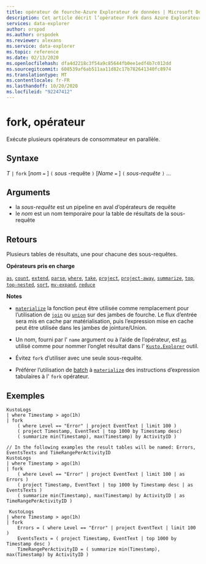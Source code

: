 ```yaml
---
title: opérateur de fourche-Azure Explorateur de données | Microsoft Docs
description: Cet article décrit l’opérateur Fork dans Azure Explorateur de données.
services: data-explorer
author: orspod
ms.author: orspodek
ms.reviewer: alexans
ms.service: data-explorer
ms.topic: reference
ms.date: 02/13/2020
ms.openlocfilehash: dfa4d2218c3f54a9c85644fb0ee1edf4b7c012dd
ms.sourcegitcommit: 608539af6ab511aa11d82c17b782641340fc8974
ms.translationtype: MT
ms.contentlocale: fr-FR
ms.lasthandoff: 10/20/2020
ms.locfileid: "92247412"
---
```

# <a name="fork-operator"></a>fork, opérateur

Exécute plusieurs opérateurs de consommateur en parallèle.

## <a name="syntax"></a>Syntaxe

*T* `|` `fork` [*nom* `=` ] `(` *sous* -requête `)` [*Name* `=` ] `(` *sous-requête* `)` ...

## <a name="arguments"></a>Arguments

* la *sous-requête* est un pipeline en aval d’opérateurs de requête
* le *nom* est un nom temporaire pour la table de résultats de la sous-requête

## <a name="returns"></a>Retours

Plusieurs tables de résultats, une pour chacune des sous-requêtes.

**Opérateurs pris en charge**

[`as`](asoperator.md), [`count`](countoperator.md), [`extend`](extendoperator.md), [`parse`](parseoperator.md), [`where`](whereoperator.md), [`take`](takeoperator.md), [`project`](projectoperator.md), [`project-away`](projectawayoperator.md), [`summarize`](summarizeoperator.md), [`top`](topoperator.md), [`top-nested`](topnestedoperator.md), [`sort`](sortoperator.md), [`mv-expand`](mvexpandoperator.md), [`reduce`](reduceoperator.md)

**Notes**

* [`materialize`](materializefunction.md) la fonction peut être utilisée comme remplacement pour l’utilisation de [`join`](joinoperator.md) ou [`union`](unionoperator.md) sur des jambes de fourche.
Le flux d’entrée sera mis en cache par matérialisation, puis l’expression mise en cache peut être utilisée dans les jambes de jointure/Union.

* Un nom, fourni par l' `name` argument ou à l’aide de l’opérateur, est [`as`](asoperator.md) utilisé comme pour nommer l’onglet résultat dans l' [`Kusto.Explorer`](../tools/kusto-explorer.md) outil.

* Évitez `fork` d’utiliser avec une seule sous-requête.

* Préférer l’utilisation de [batch](batches.md) à [`materialize`](materializefunction.md) des instructions d’expression tabulaires à l' `fork` opérateur.

## <a name="examples"></a>Exemples

```kusto
KustoLogs
| where Timestamp > ago(1h)
| fork
    ( where Level == "Error" | project EventText | limit 100 )
    ( project Timestamp, EventText | top 1000 by Timestamp desc)
    ( summarize min(Timestamp), max(Timestamp) by ActivityID )
 
// In the following examples the result tables will be named: Errors, EventsTexts and TimeRangePerActivityID
KustoLogs
| where Timestamp > ago(1h)
| fork
    ( where Level == "Error" | project EventText | limit 100 | as Errors )
    ( project Timestamp, EventText | top 1000 by Timestamp desc | as EventsTexts )
    ( summarize min(Timestamp), max(Timestamp) by ActivityID | as TimeRangePerActivityID )
    
 KustoLogs
| where Timestamp > ago(1h)
| fork
    Errors = ( where Level == "Error" | project EventText | limit 100 )
    EventsTexts = ( project Timestamp, EventText | top 1000 by Timestamp desc )
    TimeRangePerActivityID = ( summarize min(Timestamp), max(Timestamp) by ActivityID )
```